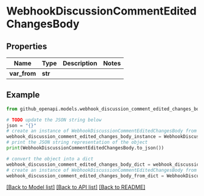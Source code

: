 # WebhookDiscussionCommentEditedChangesBody


## Properties

Name | Type | Description | Notes
------------ | ------------- | ------------- | -------------
**var_from** | **str** |  | 

## Example

```python
from github_openapi.models.webhook_discussion_comment_edited_changes_body import WebhookDiscussionCommentEditedChangesBody

# TODO update the JSON string below
json = "{}"
# create an instance of WebhookDiscussionCommentEditedChangesBody from a JSON string
webhook_discussion_comment_edited_changes_body_instance = WebhookDiscussionCommentEditedChangesBody.from_json(json)
# print the JSON string representation of the object
print(WebhookDiscussionCommentEditedChangesBody.to_json())

# convert the object into a dict
webhook_discussion_comment_edited_changes_body_dict = webhook_discussion_comment_edited_changes_body_instance.to_dict()
# create an instance of WebhookDiscussionCommentEditedChangesBody from a dict
webhook_discussion_comment_edited_changes_body_from_dict = WebhookDiscussionCommentEditedChangesBody.from_dict(webhook_discussion_comment_edited_changes_body_dict)
```
[[Back to Model list]](../README.md#documentation-for-models) [[Back to API list]](../README.md#documentation-for-api-endpoints) [[Back to README]](../README.md)


